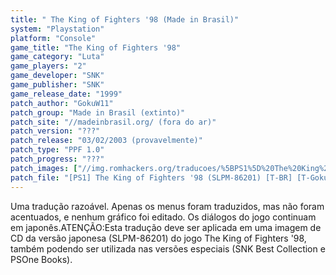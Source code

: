 ```yaml
---
title: " The King of Fighters '98 (Made in Brasil)"
system: "Playstation"
platform: "Console"
game_title: "The King of Fighters '98"
game_category: "Luta"
game_players: "2"
game_developer: "SNK"
game_publisher: "SNK"
game_release_date: "1999"
patch_author: "GokuW11"
patch_group: "Made in Brasil (extinto)"
patch_site: "//madeinbrasil.org/ (fora do ar)"
patch_version: "???"
patch_release: "03/02/2003 (provavelmente)"
patch_type: "PPF 1.0"
patch_progress: "???"
patch_images: ["//img.romhackers.org/traducoes/%5BPS1%5D%20The%20King%20of%20Fighters%20'98%20-%20Made%20in%20Brasil%20-%201.jpg","//img.romhackers.org/traducoes/%5BPS1%5D%20The%20King%20of%20Fighters%20'98%20-%20Made%20in%20Brasil%20-%202.jpg","//img.romhackers.org/traducoes/%5BPS1%5D%20The%20King%20of%20Fighters%20'98%20-%20Made%20in%20Brasil%20-%203.jpg"]
patch_file: "[PS1] The King of Fighters '98 (SLPM-86201) [T-BR] [T-GokuW11 G-Made in Brasil] [A-2002].zip"
---
```

Uma tradução razoável. Apenas os menus foram traduzidos, mas não foram acentuados, e nenhum gráfico foi editado. Os diálogos do jogo continuam em japonês.ATENÇÃO:Esta tradução deve ser aplicada em uma imagem de CD da versão japonesa (SLPM-86201) do jogo The King of Fighters '98, também podendo ser utilizada nas versões especiais (SNK Best Collection e PSOne Books).